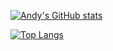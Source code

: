 [![Andy's GitHub stats](https://github-readme-stats.vercel.app/api?username=AndydeCleyre&show_icons=true&theme=gruvbox)](https://github.com/anuraghazra/github-readme-stats)

[![Top Langs](https://github-readme-stats.vercel.app/api/top-langs/?username=AndydeCleyre&theme=gruvbox&layout=donut)](https://github.com/anuraghazra/github-readme-stats)
